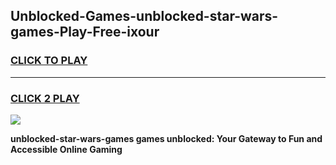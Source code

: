 
## Unblocked-Games-unblocked-star-wars-games-Play-Free-ixour
<h3>
<a href="https://premium76.site?title=unblocked-star-wars-games&ref=10A">CLICK TO PLAY</a></h3>
<hr>

<h3>
<a href="https://premium76.site?title=unblocked-star-wars-games&ref=10A">CLICK 2 PLAY</a>
  
</h3>

<a href="https://premium76.site?title=unblocked-star-wars-games&ref=10A"><img src="https://clearcache.store/games.png"></a>


**unblocked-star-wars-games games unblocked: Your Gateway to Fun and Accessible Online Gaming**
